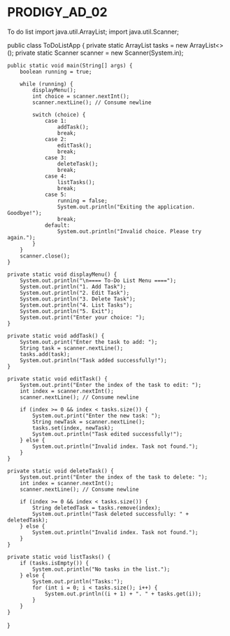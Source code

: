 # PRODIGY_AD_02
To do list
import java.util.ArrayList;
import java.util.Scanner;

public class ToDoListApp {
    private static ArrayList<String> tasks = new ArrayList<>();
    private static Scanner scanner = new Scanner(System.in);

    public static void main(String[] args) {
        boolean running = true;
        
        while (running) {
            displayMenu();
            int choice = scanner.nextInt();
            scanner.nextLine(); // Consume newline
            
            switch (choice) {
                case 1:
                    addTask();
                    break;
                case 2:
                    editTask();
                    break;
                case 3:
                    deleteTask();
                    break;
                case 4:
                    listTasks();
                    break;
                case 5:
                    running = false;
                    System.out.println("Exiting the application. Goodbye!");
                    break;
                default:
                    System.out.println("Invalid choice. Please try again.");
            }
        }
        scanner.close();
    }

    private static void displayMenu() {
        System.out.println("\n==== To-Do List Menu ====");
        System.out.println("1. Add Task");
        System.out.println("2. Edit Task");
        System.out.println("3. Delete Task");
        System.out.println("4. List Tasks");
        System.out.println("5. Exit");
        System.out.print("Enter your choice: ");
    }

    private static void addTask() {
        System.out.print("Enter the task to add: ");
        String task = scanner.nextLine();
        tasks.add(task);
        System.out.println("Task added successfully!");
    }

    private static void editTask() {
        System.out.print("Enter the index of the task to edit: ");
        int index = scanner.nextInt();
        scanner.nextLine(); // Consume newline

        if (index >= 0 && index < tasks.size()) {
            System.out.print("Enter the new task: ");
            String newTask = scanner.nextLine();
            tasks.set(index, newTask);
            System.out.println("Task edited successfully!");
        } else {
            System.out.println("Invalid index. Task not found.");
        }
    }

    private static void deleteTask() {
        System.out.print("Enter the index of the task to delete: ");
        int index = scanner.nextInt();
        scanner.nextLine(); // Consume newline

        if (index >= 0 && index < tasks.size()) {
            String deletedTask = tasks.remove(index);
            System.out.println("Task deleted successfully: " + deletedTask);
        } else {
            System.out.println("Invalid index. Task not found.");
        }
    }

    private static void listTasks() {
        if (tasks.isEmpty()) {
            System.out.println("No tasks in the list.");
        } else {
            System.out.println("Tasks:");
            for (int i = 0; i < tasks.size(); i++) {
                System.out.println((i + 1) + ". " + tasks.get(i));
            }
        }
    }
}
